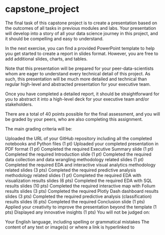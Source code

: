 # capstone_project
The final task of this capstone project is to create a presentation based on the outcomes of all tasks in previous modules and labs. Your presentation will develop into a story of all your data science journey in this project, and it should be compelling and easy to understand.

In the next exercise, you can find a provided PowerPoint template to help you get started to create a report in slides format. However, you are free to add additional slides, charts, and tables.

Note that this presentation will be prepared for your peer-data-scientists whom are eager to understand every technical detail of this project. As such, this presentation will be much more detailed and technical than regular high-level and abstracted presentation for your executive team.

Once you have completed a detailed report, it should be straightforward for you to abstract it into a high-level deck for your executive team and/or stakeholders.

There are a total of 40 points possible for the final assessment, and you will be graded by your peers, who are also completing this assignment.

The main grading criteria will be:

Uploaded the URL of your GitHub repository including all the completed notebooks and Python files (1 pt)
Uploaded your completed presentation in PDF format (1 pt)
Completed the required Executive Summary slide (1 pt)
Completed the required Introduction slide (1 pt)
Completed the required data collection and data wrangling methodology related slides (1 pt)
Completed the required EDA and interactive visual analytics methodology related slides (3 pts)
Completed the required predictive analysis methodology related slides (1 pt)
Completed the required EDA with visualization results slides (6 pts)
Completed the required EDA with SQL results slides (10 pts)
Completed the required interactive map with Folium results slides (3 pts)
Completed the required Plotly Dash dashboard results slides (3 pts)
Completed the required predictive analysis (classification) results slides (6 pts)
Completed the required Conclusion slide (1 pts)
Applied your creativity to improve the presentation beyond the template (1 pts)
Displayed any innovative insights (1 pts)
You will not be judged on:

Your English language, including spelling or grammatical mistakes The content of any text or image(s) or where a link is hyperlinked to

